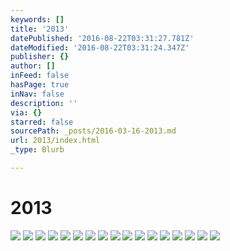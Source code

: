 ```yaml
---
keywords: []
title: '2013'
datePublished: '2016-08-22T03:31:27.781Z'
dateModified: '2016-08-22T03:31:24.347Z'
publisher: {}
author: []
inFeed: false
hasPage: true
inNav: false
description: ''
via: {}
starred: false
sourcePath: _posts/2016-03-16-2013.md
url: 2013/index.html
_type: Blurb

---
```

# 2013
![](https://s3-us-west-2.amazonaws.com/the-grid-img/p/a104b519f0e6652c9071f8780d0b8efc1dff4cb7.jpg)
![](https://s3-us-west-2.amazonaws.com/the-grid-img/p/e8193ea56dd92d92219938c4e86e4e75bce31db8.jpg)
![](https://s3-us-west-2.amazonaws.com/the-grid-img/p/ee10b4744431703f21944923b8f1f0428aace6d7.jpg)
![](https://s3-us-west-2.amazonaws.com/the-grid-img/p/5d1f9c85218437c8a05a1eabc45e3e68be051ca3.jpg)
![](https://s3-us-west-2.amazonaws.com/the-grid-img/p/9a8013afd30780ebefe0ea870a15147c4d050694.jpg)
![](https://s3-us-west-2.amazonaws.com/the-grid-img/p/42247db89cb759e2d17b7c423b3ee5a64cd9cb51.jpg)
![](https://s3-us-west-2.amazonaws.com/the-grid-img/p/01d67bc227128626c7b8f03762a3ffb9b32b5f5c.jpg)
![](https://s3-us-west-2.amazonaws.com/the-grid-img/p/415df7410af826761d03d470703c860380a66b6c.jpg)
![](https://s3-us-west-2.amazonaws.com/the-grid-img/p/1ecd1f8f61cff76fec9e7fb69475382483397e44.jpg)
![](https://s3-us-west-2.amazonaws.com/the-grid-img/p/37aeefe44eac20876fc6e73d3ff72e718e0533af.jpg)
![](https://s3-us-west-2.amazonaws.com/the-grid-img/p/36b3038ca704df535df60d377dc8e057febf08cf.jpg)
![](https://s3-us-west-2.amazonaws.com/the-grid-img/p/4e08f04e65d96811bfe9f396803466dc0b448901.jpg)
![](https://s3-us-west-2.amazonaws.com/the-grid-img/p/3ed64b41d364d20cbcb9794244cddf4f981af0b0.jpg)
![](https://s3-us-west-2.amazonaws.com/the-grid-img/p/112ffcd51035d403aec8bb80fd1e98a89744343f.jpg)
![](https://s3-us-west-2.amazonaws.com/the-grid-img/p/d2a40e316dd69c6ca9dc5909cbc2cc3e0893e107.jpg)
![](https://s3-us-west-2.amazonaws.com/the-grid-img/p/5d930f8eeed468f311fd5d5628b0cbbfae974424.jpg)
![](https://s3-us-west-2.amazonaws.com/the-grid-img/p/46162192faa50d82fafb91757d212ece460f3869.jpg)
